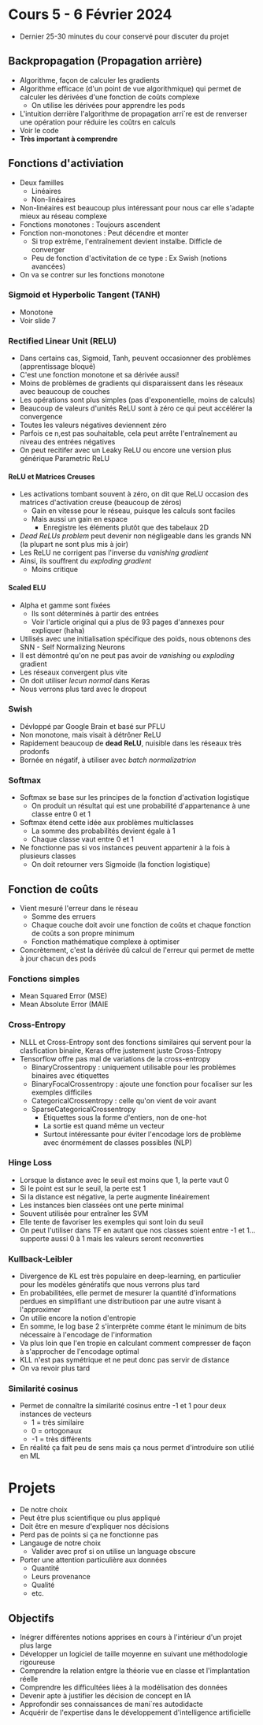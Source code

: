 # Cours 5 - 6 Février 2024
- Dernier 25-30 minutes du cour conservé pour discuter du projet

## Backpropagation (Propagation arrière)
- Algorithme, façon de calculer les gradients
- Algorithme efficace (d'un point de vue algorithmique) qui permet de calculer les dérivées d'une fonction de coûts complexe
  - On utilise les dérivées pour apprendre les pods
- L'intuition derrière l'algorithme de propagation arri`re est de renverser une opération pour réduire les coûtrs en calculs
-  Voir le code
-  **Très important à comprendre**

## Fonctions d'activiation
- Deux familles
  - Linéaires
  - Non-linéaires
- Non-linéaires est beaucoup plus intéressant pour nous car elle s'adapte mieux au réseau complexe
- Fonctions monotones : Toujours ascendent
- Fonction non-monotones : Peut décendre et monter
  - Si trop extrême, l'entraînement devient instalbe. Difficle de converger
  - Peu de fonction d'activitation de ce type : Ex Swish (notions avancées)
-  On va se contrer sur les fonctions monotone

### Sigmoid et Hyperbolic Tangent (TANH)
- Monotone
- Voir slide 7

### Rectified Linear Unit (RELU)
- Dans certains cas, Sigmoid, Tanh, peuvent occasionner des problèmes (apprentissage bloqué)
- C'est une fonction monotone et sa dérivée aussi!
- Moins de problèmes de gradients qui disparaissent dans les réseaux avec beaucoup de couches
- Les opérations sont plus simples (pas d'exponentielle, moins de calculs)
- Beaucoup de valeurs d'unités ReLU sont à zéro ce qui peut accélérer la convergence
- Toutes les valeurs négatives deviennent zéro
- Parfois ce n,est pas souhaitable, cela peut arrête l'entraînement au niveau des entrées négatives
- On peut recitifer avec un Leaky ReLU ou encore une version plus générique Parametric ReLU

#### ReLU et Matrices Creuses
- Les activations tombant souvent à zéro, on dit que ReLU occasion des matrices d'activation creuse (beaucoup de zéros)
  - Gain en vitesse pour le réseau, puisque les calculs sont faciles
  - Mais aussi un gain en espace
    - Enregistre les éléments plutôt que des tabelaux 2D
- _Dead ReLUs problem_ peut devenir non négligeable dans les grands NN (la plupart ne sont plus mis à joir)
- Les ReLU ne corrigent pas l'inverse du _vanishing gradient_
- Ainsi, ils souffrent du _exploding gradient_
  - Moins critique   

#### Scaled ELU
- Alpha et gamme sont fixées
  - Ils sont déterminés à partir des entrées
  - Voir l'article original qui a plus de 93 pages d'annexes pour expliquer (haha)
- Utilisés avec une initialisation spécifique des poids, nous obtenons des SNN - Self Normalizing Neurons
- Il est démontré qu'on ne peut pas avoir de _vanishing_ ou _exploding_ gradient
- Les réseaux convergent plus vite
- On doit utiliser _lecun normal_ dans Keras
- Nous verrons plus tard avec le dropout

### Swish
- Dévloppé par Google Brain et basé sur PFLU
- Non monotone, mais visait à détrôner ReLU
- Rapidement beaucoup de **dead ReLU**, nuisible dans les réseaux très prodonfs
- Bornée en négatif, à utiliser avec _batch normalizatrion_

### Softmax
- Softmax se base sur les principes de la fonction d'activation logistique
  - On produit un résultat qui est une probabilité d'appartenance à une classe entre 0 et 1
- Softmax étend cette idée aux problèmes multiclasses
  - La somme des probabilités devient égale à 1
  - Chaque classe vaut entre 0 et 1
- Ne fonctionne pas si vos instances peuvent appartenir à la fois à plusieurs classes
  - On doit retourner vers Sigmoide (la fonction logistique)     

## Fonction de coûts
- Vient mesuré l'erreur dans le réseau
  - Somme des erruers
  - Chaque couche doit avoir une fonction de coûts et chaque fonction de coûts a son propre minimum
  - Fonction mathématique complexe à optimiser
- Concrètement, c'est la dérivée dû calcul de l'erreur qui permet de mette à jour chacun des pods 

### Fonctions simples
- Mean Squared Error (MSE)
- Mean Absolute Error (MAIE

### Cross-Entropy
- NLLL et Cross-Entropy sont des fonctions similaires qui servent pour la clasfication binaire, Keras offre justement juste Cross-Entropy
- Tensorflow offre pas mal de variations de la cross-entropy
  - BinaryCrossentropy : uniquement utilisable pour les problèmes binaires avec étiquettes
  - BinaryFocalCrossentropy : ajoute une fonction pour focaliser sur les exemples difficiles
  - CategoricalCrossentropy : celle qu'on vient de voir avant
  - SparseCategoricalCrossentropy
    - Étiquettes sous la forme d'entiers, non de one-hot
    - La sortie est quand même un vecteur
    - Surtout intéressante pour éviter l'encodage lors de problème avec énormément de classes possibles (NLP)

### Hinge Loss
- Lorsque la distance avec le seuil est moins que 1, la perte vaut 0
- Si le point est sur le seuil, la perte est 1
- Si la distance est négative, la perte augmente linéairement
- Les instances bien classées ont une perte minimal
- Souvent utilisée pour entraîner les SVM
- Elle tente de favoriser les exemples qui sont loin du seuil
- On peut l'utiliser dans TF en autant que nos classes soient entre -1 et 1... supporte aussi 0 à 1 mais les valeurs seront reconverties

### Kullback-Leibler
- Divergence de KL est très populaire en deep-learning, en particulier pour les modèles génératifs que nous verrons plus tard
- En probabilitées, elle permet de mesurer la quantité d'informations perdues en simplifiant une distributioon par une autre visant à l'approximer
- On utilie encore la notion d'entropie
- En somme, le log base 2 s'interprète comme étant le minimum de bits nécessaire à l'encodage de l'information
- Va plus loin que l'en tropie en calculant comment compresser de façon à s'approcher de l'encodage optimal
- KLL n'est pas symétrique et ne peut donc pas servir de distance
- On va revoir plus tard

### Similarité cosinus
- Permet de connaître la similarité cosinus entre -1 et 1 pour deux instances de vecteurs
  - 1 = très similaire
  - 0 = ortogonaux
  - -1 = très différents
- En réalité ça fait peu de sens mais ça nous permet d'introduire son utilié en ML

# Projets
- De notre choix
- Peut être plus scientifique ou plus appliqué
- Doit être en mesure d'expliquer nos décisions
- Perd pas de points si ça ne fonctionne pas
- Langauge de notre choix
  - Valider avec prof si on utilise un language obscure
- Porter une attention particulière aux données
  - Quantité
  - Leurs provenance
  - Qualité
  - etc. 

## Objectifs
- Inégrer différentes notions apprises en cours à l'intérieur d'un projet plus large
- Développer un logiciel de taille moyenne en suivant une méthodologie rigoureuse
- Comprendre la relation entgre la théorie vue en classe et l'implantation réelle
- Comprendre les difficultées liées à la modélisation des données
- Devenir apte à justifier les décision de concept en IA
- Approfondir ses connaissances de mani`res autodidacte
- Acquérir de l'expertise dans le développement d'intelligence artificielle


